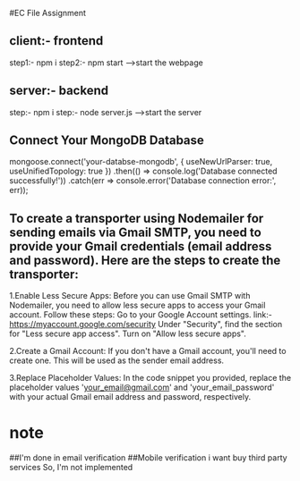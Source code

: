 #EC File Assignment

## client:- frontend
step1:- npm i
step2:- npm start -->start the webpage

## server:- backend
step:- npm i 
step:- node server.js -->start the server

## Connect Your MongoDB Database

mongoose.connect('your-databse-mongodb', {
  useNewUrlParser: true,
  useUnifiedTopology: true
})
.then(() => console.log('Database connected successfully!'))
.catch(err => console.error('Database connection error:', err));

## To create a transporter using Nodemailer for sending emails via Gmail SMTP, you need to provide your Gmail credentials (email address and password). Here are the steps to create the transporter:

1.Enable Less Secure Apps: Before you can use Gmail SMTP with Nodemailer, you need to allow less secure apps to access your Gmail account. Follow these steps:
Go to your Google Account settings. link:- https://myaccount.google.com/security
Under "Security", find the section for "Less secure app access".
Turn on "Allow less secure apps".

2.Create a Gmail Account: If you don't have a Gmail account, you'll need to create one. This will be used as the sender email address.

3.Replace Placeholder Values: In the code snippet you provided, replace the placeholder values 'your_email@gmail.com' and 'your_email_password' with your actual Gmail email address and password, respectively.


# note
##I'm done in email verification 
##Mobile verification i want buy third party services So, I'm not implemented
